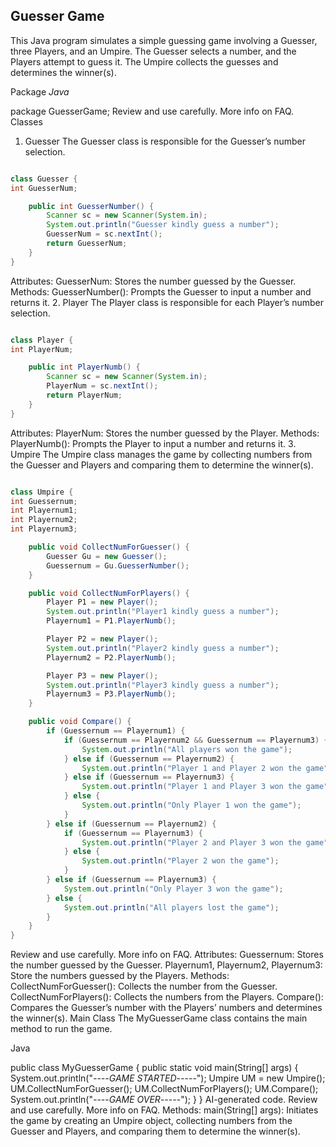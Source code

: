 ## Guesser Game
This Java program simulates a simple guessing game involving a Guesser, three Players, and an Umpire. The Guesser selects a number, and the Players attempt to guess it. The Umpire collects the guesses and determines the winner(s).

Package
*Java*

package GuesserGame;
 Review and use carefully. More info on FAQ.
Classes
1. Guesser
   The Guesser class is responsible for the Guesser’s number selection.

~~~Java

class Guesser {
int GuesserNum;

    public int GuesserNumber() {
        Scanner sc = new Scanner(System.in);
        System.out.println("Guesser kindly guess a number");
        GuesserNum = sc.nextInt();
        return GuesserNum;
    }
}
~~~

Attributes:
GuesserNum: Stores the number guessed by the Guesser.
Methods:
GuesserNumber(): Prompts the Guesser to input a number and returns it.
2. Player
   The Player class is responsible for each Player’s number selection.

~~~Java

class Player {
int PlayerNum;

    public int PlayerNumb() {
        Scanner sc = new Scanner(System.in);
        PlayerNum = sc.nextInt();
        return PlayerNum;
    }
}
~~~

Attributes:
PlayerNum: Stores the number guessed by the Player.
Methods:
PlayerNumb(): Prompts the Player to input a number and returns it.
3. Umpire
   The Umpire class manages the game by collecting numbers from the Guesser and Players and comparing them to determine the winner(s).

~~~Java

class Umpire {
int Guessernum;
int Playernum1;
int Playernum2;
int Playernum3;

    public void CollectNumForGuesser() {
        Guesser Gu = new Guesser();
        Guessernum = Gu.GuesserNumber();
    }

    public void CollectNumForPlayers() {
        Player P1 = new Player();
        System.out.println("Player1 kindly guess a number");
        Playernum1 = P1.PlayerNumb();

        Player P2 = new Player();
        System.out.println("Player2 kindly guess a number");
        Playernum2 = P2.PlayerNumb();

        Player P3 = new Player();
        System.out.println("Player3 kindly guess a number");
        Playernum3 = P3.PlayerNumb();
    }

    public void Compare() {
        if (Guessernum == Playernum1) {
            if (Guessernum == Playernum2 && Guessernum == Playernum3) {
                System.out.println("All players won the game");
            } else if (Guessernum == Playernum2) {
                System.out.println("Player 1 and Player 2 won the game");
            } else if (Guessernum == Playernum3) {
                System.out.println("Player 1 and Player 3 won the game");
            } else {
                System.out.println("Only Player 1 won the game");
            }
        } else if (Guessernum == Playernum2) {
            if (Guessernum == Playernum3) {
                System.out.println("Player 2 and Player 3 won the game");
            } else {
                System.out.println("Player 2 won the game");
            }
        } else if (Guessernum == Playernum3) {
            System.out.println("Only Player 3 won the game");
        } else {
            System.out.println("All players lost the game");
        }
    }
}
~~~
Review and use carefully. More info on FAQ.
Attributes:
Guessernum: Stores the number guessed by the Guesser.
Playernum1, Playernum2, Playernum3: Store the numbers guessed by the Players.
Methods:
CollectNumForGuesser(): Collects the number from the Guesser.
CollectNumForPlayers(): Collects the numbers from the Players.
Compare(): Compares the Guesser’s number with the Players’ numbers and determines the winner(s).
Main Class
The MyGuesserGame class contains the main method to run the game.

Java

public class MyGuesserGame {
public static void main(String[] args) {
System.out.println("_-_-_-_-_GAME STARTED_-_-_-_-_-");
Umpire UM = new Umpire();
UM.CollectNumForGuesser();
UM.CollectNumForPlayers();
UM.Compare();
System.out.println("_-_-_-_-_GAME OVER_-_-_-_-_-");
}
}
AI-generated code. Review and use carefully. More info on FAQ.
Methods:
main(String[] args): Initiates the game by creating an Umpire object, collecting numbers from the Guesser and Players, and comparing them to determine the winner(s).